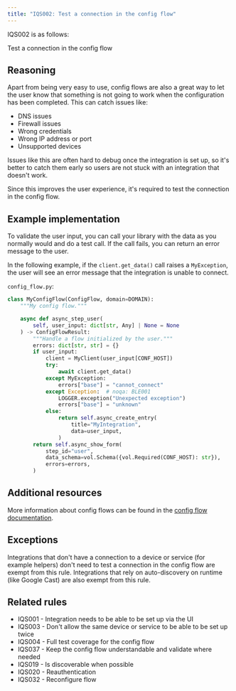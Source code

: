 ```yaml
---
title: "IQS002: Test a connection in the config flow"
---
```


IQS002 is as follows:

Test a connection in the config flow

## Reasoning

Apart from being very easy to use, config flows are also a great way to let the user know that something is not going to work when the configuration has been completed.
This can catch issues like:
- DNS issues
- Firewall issues
- Wrong credentials
- Wrong IP address or port
- Unsupported devices

Issues like this are often hard to debug once the integration is set up, so it's better to catch them early so users are not stuck with an integration that doesn't work.

Since this improves the user experience, it's required to test the connection in the config flow.

## Example implementation

To validate the user input, you can call your library with the data as you normally would and do a test call.
If the call fails, you can return an error message to the user.

In the following example, if the `client.get_data()` call raises a `MyException`, the user will see an error message that the integration is unable to connect.

`config_flow.py`:
```python
class MyConfigFlow(ConfigFlow, domain=DOMAIN):
    """My config flow."""

    async def async_step_user(
        self, user_input: dict[str, Any] | None = None
    ) -> ConfigFlowResult:
        """Handle a flow initialized by the user."""
        errors: dict[str, str] = {}
        if user_input:
            client = MyClient(user_input[CONF_HOST])
            try:
                await client.get_data()
            except MyException:
                errors["base"] = "cannot_connect"
            except Exception:  # noqa: BLE001
                LOGGER.exception("Unexpected exception")
                errors["base"] = "unknown"
            else:
                return self.async_create_entry(
                    title="MyIntegration",
                    data=user_input,
                )
        return self.async_show_form(
            step_id="user",
            data_schema=vol.Schema({vol.Required(CONF_HOST): str}),
            errors=errors,
        )
```

## Additional resources

More information about config flows can be found in the [config flow documentation](../../../config_entries_config_flow_handler).

## Exceptions

Integrations that don't have a connection to a device or service (for example helpers) don't need to test a connection in the config flow are exempt from this rule.
Integrations that rely on auto-discovery on runtime (like Google Cast) are also exempt from this rule.

## Related rules

- IQS001 - Integration needs to be able to be set up via the UI
- IQS003 - Don't allow the same device or service to be able to be set up twice
- IQS004 - Full test coverage for the config flow
- IQS037 - Keep the config flow understandable and validate where needed
- IQS019 - Is discoverable when possible
- IQS020 - Reauthentication
- IQS032 - Reconfigure flow